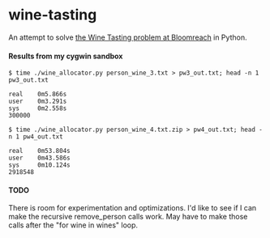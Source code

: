 # wine-tasting

An attempt to solve [the Wine Tasting problem at Bloomreach](http://bloomreach.com/puzzles/) in Python.

#### Results from my cygwin sandbox

    $ time ./wine_allocator.py person_wine_3.txt > pw3_out.txt; head -n 1 pw3_out.txt

    real    0m5.866s
    user    0m3.291s
    sys     0m2.558s
    300000

    $ time ./wine_allocator.py person_wine_4.txt.zip > pw4_out.txt; head -n 1 pw4_out.txt

    real    0m53.804s
    user    0m43.586s
    sys     0m10.124s
    2918548

#### TODO

There is room for experimentation and optimizations. I'd like to see if I can make the recursive remove\_person calls work. May have to make those calls after the "for wine in wines" loop.

